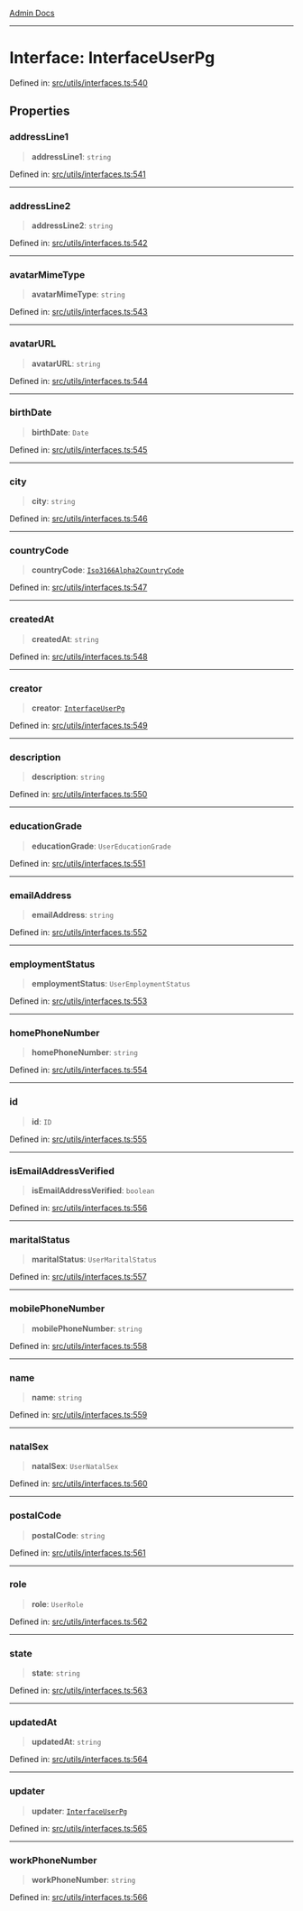 [Admin Docs](/)

***

# Interface: InterfaceUserPg

Defined in: [src/utils/interfaces.ts:540](https://github.com/PalisadoesFoundation/talawa-admin/blob/main/src/utils/interfaces.ts#L540)

## Properties

### addressLine1

> **addressLine1**: `string`

Defined in: [src/utils/interfaces.ts:541](https://github.com/PalisadoesFoundation/talawa-admin/blob/main/src/utils/interfaces.ts#L541)

***

### addressLine2

> **addressLine2**: `string`

Defined in: [src/utils/interfaces.ts:542](https://github.com/PalisadoesFoundation/talawa-admin/blob/main/src/utils/interfaces.ts#L542)

***

### avatarMimeType

> **avatarMimeType**: `string`

Defined in: [src/utils/interfaces.ts:543](https://github.com/PalisadoesFoundation/talawa-admin/blob/main/src/utils/interfaces.ts#L543)

***

### avatarURL

> **avatarURL**: `string`

Defined in: [src/utils/interfaces.ts:544](https://github.com/PalisadoesFoundation/talawa-admin/blob/main/src/utils/interfaces.ts#L544)

***

### birthDate

> **birthDate**: `Date`

Defined in: [src/utils/interfaces.ts:545](https://github.com/PalisadoesFoundation/talawa-admin/blob/main/src/utils/interfaces.ts#L545)

***

### city

> **city**: `string`

Defined in: [src/utils/interfaces.ts:546](https://github.com/PalisadoesFoundation/talawa-admin/blob/main/src/utils/interfaces.ts#L546)

***

### countryCode

> **countryCode**: [`Iso3166Alpha2CountryCode`](../enumerations/Iso3166Alpha2CountryCode.md)

Defined in: [src/utils/interfaces.ts:547](https://github.com/PalisadoesFoundation/talawa-admin/blob/main/src/utils/interfaces.ts#L547)

***

### createdAt

> **createdAt**: `string`

Defined in: [src/utils/interfaces.ts:548](https://github.com/PalisadoesFoundation/talawa-admin/blob/main/src/utils/interfaces.ts#L548)

***

### creator

> **creator**: [`InterfaceUserPg`](InterfaceUserPg.md)

Defined in: [src/utils/interfaces.ts:549](https://github.com/PalisadoesFoundation/talawa-admin/blob/main/src/utils/interfaces.ts#L549)

***

### description

> **description**: `string`

Defined in: [src/utils/interfaces.ts:550](https://github.com/PalisadoesFoundation/talawa-admin/blob/main/src/utils/interfaces.ts#L550)

***

### educationGrade

> **educationGrade**: `UserEducationGrade`

Defined in: [src/utils/interfaces.ts:551](https://github.com/PalisadoesFoundation/talawa-admin/blob/main/src/utils/interfaces.ts#L551)

***

### emailAddress

> **emailAddress**: `string`

Defined in: [src/utils/interfaces.ts:552](https://github.com/PalisadoesFoundation/talawa-admin/blob/main/src/utils/interfaces.ts#L552)

***

### employmentStatus

> **employmentStatus**: `UserEmploymentStatus`

Defined in: [src/utils/interfaces.ts:553](https://github.com/PalisadoesFoundation/talawa-admin/blob/main/src/utils/interfaces.ts#L553)

***

### homePhoneNumber

> **homePhoneNumber**: `string`

Defined in: [src/utils/interfaces.ts:554](https://github.com/PalisadoesFoundation/talawa-admin/blob/main/src/utils/interfaces.ts#L554)

***

### id

> **id**: `ID`

Defined in: [src/utils/interfaces.ts:555](https://github.com/PalisadoesFoundation/talawa-admin/blob/main/src/utils/interfaces.ts#L555)

***

### isEmailAddressVerified

> **isEmailAddressVerified**: `boolean`

Defined in: [src/utils/interfaces.ts:556](https://github.com/PalisadoesFoundation/talawa-admin/blob/main/src/utils/interfaces.ts#L556)

***

### maritalStatus

> **maritalStatus**: `UserMaritalStatus`

Defined in: [src/utils/interfaces.ts:557](https://github.com/PalisadoesFoundation/talawa-admin/blob/main/src/utils/interfaces.ts#L557)

***

### mobilePhoneNumber

> **mobilePhoneNumber**: `string`

Defined in: [src/utils/interfaces.ts:558](https://github.com/PalisadoesFoundation/talawa-admin/blob/main/src/utils/interfaces.ts#L558)

***

### name

> **name**: `string`

Defined in: [src/utils/interfaces.ts:559](https://github.com/PalisadoesFoundation/talawa-admin/blob/main/src/utils/interfaces.ts#L559)

***

### natalSex

> **natalSex**: `UserNatalSex`

Defined in: [src/utils/interfaces.ts:560](https://github.com/PalisadoesFoundation/talawa-admin/blob/main/src/utils/interfaces.ts#L560)

***

### postalCode

> **postalCode**: `string`

Defined in: [src/utils/interfaces.ts:561](https://github.com/PalisadoesFoundation/talawa-admin/blob/main/src/utils/interfaces.ts#L561)

***

### role

> **role**: `UserRole`

Defined in: [src/utils/interfaces.ts:562](https://github.com/PalisadoesFoundation/talawa-admin/blob/main/src/utils/interfaces.ts#L562)

***

### state

> **state**: `string`

Defined in: [src/utils/interfaces.ts:563](https://github.com/PalisadoesFoundation/talawa-admin/blob/main/src/utils/interfaces.ts#L563)

***

### updatedAt

> **updatedAt**: `string`

Defined in: [src/utils/interfaces.ts:564](https://github.com/PalisadoesFoundation/talawa-admin/blob/main/src/utils/interfaces.ts#L564)

***

### updater

> **updater**: [`InterfaceUserPg`](InterfaceUserPg.md)

Defined in: [src/utils/interfaces.ts:565](https://github.com/PalisadoesFoundation/talawa-admin/blob/main/src/utils/interfaces.ts#L565)

***

### workPhoneNumber

> **workPhoneNumber**: `string`

Defined in: [src/utils/interfaces.ts:566](https://github.com/PalisadoesFoundation/talawa-admin/blob/main/src/utils/interfaces.ts#L566)
